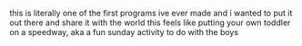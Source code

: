 this is literally one of the first programs ive ever made and i wanted to put it out there and share it with the world
this feels like putting your own toddler on a speedway, aka a fun sunday activity to do with the boys
